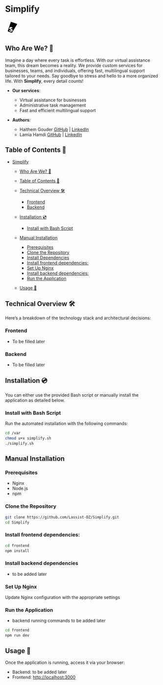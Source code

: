 # Simplify
<img src="./simplify_logo.svg" alt="simplify logo" width="48"/>



## Who Are We? 🌟

Imagine a day where every task is effortless. With our virtual assistance team, this dream becomes a reality. We provide custom services for businesses, teams, and individuals, offering fast, multilingual support tailored to your needs. Say goodbye to stress and hello to a more organized life. With **Simplify**, every detail counts!

- **Our services**:
  - Virtual assistance for businesses
  - Administrative task management
  - Fast and efficient multilingual support

- **Authors**:
  - Haithem Gouder
    [GitHub](https://github.com/gouderhaithem) | [LinkedIn](https://www.linkedin.com/in/gouder-haithem-689164244/)
  - Lamia Hamdi
    [GitHub](https://github.com/Lamia1406) | [LinkedIn](https://www.linkedin.com/in/lamia-hamdi/)

## Table of Contents 📑

- [Simplify](#simplify-)
  - [Who Are We? 🌟](#who-are-we-)
  - [Table of Contents 📑](#table-of-contents-)
  - [Technical Overview 🛠️](#technical-overview-️)
    - [Frontend](#frontend)
    - [Backend](#backend)

  - [Installation :cd:](#installation-cd)
    - [Install with Bash Script](#install-with-bash-script)
  - [Manual Installation](#manual-installation)
    - [Prerequisites](#prerequisites)
    - [Clone the Repository](#clone-the-repository)
    - [Install Dependencies](#install-dependencies)
    - [Install frontend dependencies:](#install-frontend-dependencies)
    - [Set Up Nginx](#set-up-nginx)
    - [Install backend dependencies:](#install-backend-dependencies)
    - [Run the Application](#run-the-application)
  - [Usage 📖](#usage-)


## Technical Overview 🛠️

Here’s a breakdown of the technology stack and architectural decisions:

### Frontend

- To be filled later

### Backend

- To be filled later

## Installation :cd:

You can either use the provided Bash script or manually install the application as detailed below.

### Install with Bash Script

Run the automated installation with the following commands:

```bash
cd /var
chmod u+x simplify.sh
./simplify.sh
```

## Manual Installation

### Prerequisites

- Nginx
- Node.js
- npm

### Clone the Repository

```bash
git clone https://github.com/Lassist-DZ/Simplify.git
cd Simplify
```

### Install frontend dependencies:

```bash
cd frontend
npm install
```

### Install backend dependencies
- to be added later

### Set Up Nginx

Update Nginx configuration with the appropriate settings

### Run the Application

- backend running commands to be added later

```bash
cd frontend
npm run dev
```

## Usage 📖

Once the application is running, access it via your browser:

- Backend:  to be added later
- Frontend: <http://localhost:3000>

